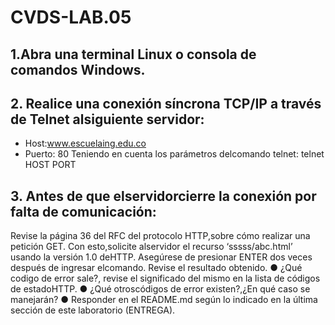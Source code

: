 # CVDS-LAB.05
## 1.Abra una terminal Linux o consola de comandos Windows.
## 2. Realice una conexión síncrona TCP/IP a través de Telnet alsiguiente servidor:
* Host:www.escuelaing.edu.co
* Puerto: 80
Teniendo en cuenta los parámetros delcomando telnet:
telnet HOST PORT
## 3. Antes de que elservidorcierre la conexión por falta de comunicación:
Revise la página 36 del RFC del protocolo HTTP,sobre cómo realizar una petición GET.
Con esto,solicite alservidor el recurso 
‘sssss/abc.html’
usando la versión 1.0 deHTTP.
Asegúrese de presionar ENTER dos veces después de ingresar elcomando.
Revise el resultado obtenido.
● ¿Qué codigo de error sale?, revise el significado del mismo en la lista de códigos de estadoHTTP.
● ¿Qué otroscódigos de error existen?,¿En qué caso se manejarán?
● Responder en el README.md según lo indicado en la última sección de este laboratorio (ENTREGA).
